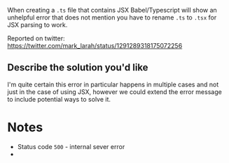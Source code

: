 When creating a `.ts` file that contains JSX Babel/Typescript will show an unhelpful error that does not mention you have to rename `.ts` to `.tsx` for JSX parsing to work.

Reported on twitter: https://twitter.com/mark_larah/status/1291289318175072256

## Describe the solution you'd like

I'm quite certain this error in particular happens in multiple cases  and not just in the case of using JSX, however we could extend the error message to include potential ways to solve it.

# Notes

- Status code `500` - internal sever error
- 

